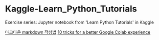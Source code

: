 # Kaggle-Learn_Python_Tutorials
Exercise series: Jupyter notebook from 'Learn Python Tutorials' in Kaggle

[마크다운 markdown 작성법](https://gist.github.com/ihoneymon/652be052a0727ad59601)
[10 tricks for a better Google Colab experience](https://towardsdatascience.com/10-tips-for-a-better-google-colab-experience-33f8fe721b82#708a)
